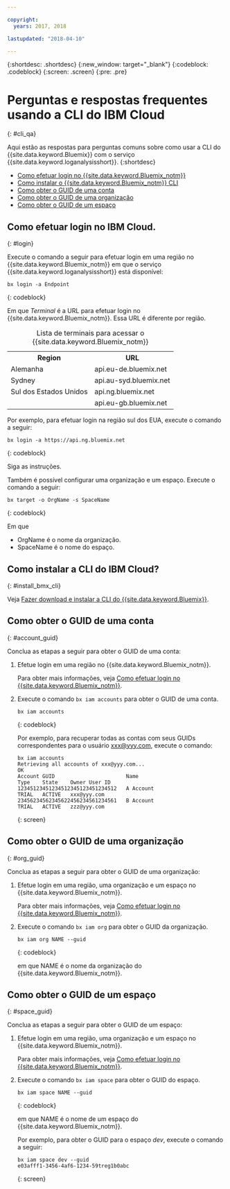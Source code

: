 ```yaml
---

copyright:
  years: 2017, 2018

lastupdated: "2018-04-10"

---
```



{:shortdesc: .shortdesc}
{:new_window: target="_blank"}
{:codeblock: .codeblock}
{:screen: .screen}
{:pre: .pre}


# Perguntas e respostas frequentes usando a CLI do IBM Cloud
{: #cli_qa}

Aqui estão as respostas para perguntas comuns sobre como usar a CLI do {{site.data.keyword.Bluemix}} com o serviço {{site.data.keyword.loganalysisshort}}. 
{:shortdesc}

* [Como efetuar login no {{site.data.keyword.Bluemix_notm}}](/docs/services/CloudLogAnalysis/qa/cli_qa.html#login)
* [Como instalar o {{site.data.keyword.Bluemix_notm}} CLI](/docs/services/CloudLogAnalysis/qa/cli_qa.html#install_bmx_cli)
* [Como obter o GUID de uma conta](/docs/services/CloudLogAnalysis/qa/cli_qa.html#account_guid)
* [Como obter o GUID de uma organização](/docs/services/CloudLogAnalysis/qa/cli_qa.html#org_guid)
* [Como obter o GUID de um espaço](/docs/services/CloudLogAnalysis/qa/cli_qa.html#space_guid)

## Como efetuar login no IBM Cloud.
{: #login}

Execute o comando a seguir para efetuar login em uma região no {{site.data.keyword.Bluemix_notm}} em que o serviço {{site.data.keyword.loganalysisshort}} está disponível:

```
bx login -a Endpoint
```
{: codeblock}
	
Em que *Terminal* é a URL para efetuar login no {{site.data.keyword.Bluemix_notm}}. Essa URL é diferente por região.
	
<table>
    <caption>Lista de terminais para acessar o {{site.data.keyword.Bluemix_notm}}</caption>
	<tr>
	  <th>Region</th>
	  <th>URL</th>
	</tr>
	<tr>
	  <td>Alemanha</td>
	  <td>api.eu-de.bluemix.net</td>
	</tr>
	<tr>
	  <td>Sydney</td>
	  <td>api.au-syd.bluemix.net</td>
	</tr>
	<tr>
	  <td>Sul dos Estados Unidos</td>
	  <td>api.ng.bluemix.net</td>
	</tr>
	<tr>
	  <td></td>
	  <td>api.eu-gb.bluemix.net</td>
	</tr>
</table>

Por exemplo, para efetuar login na região sul dos EUA, execute o comando a seguir:
	
```
bx login -a https://api.ng.bluemix.net
```
{: codeblock}

Siga as instruções. 

Também é possível configurar uma organização e um espaço. Execute o comando a seguir:

```
bx target -o OrgName -s SpaceName
```
{: codeblock}

Em que

* OrgName é o nome da organização.
* SpaceName é o nome do espaço.

	
	
## Como instalar a CLI do IBM Cloud?
{: #install_bmx_cli}

Veja [Fazer download e instalar a CLI do {{site.data.keyword.Bluemix}}](/docs/cli/reference/bluemix_cli/download_cli.html#download_install).



## Como obter o GUID de uma conta
{: #account_guid}
	
Conclua as etapas a seguir para obter o GUID de uma conta:
	
1. Efetue login em uma região no {{site.data.keyword.Bluemix_notm}}. 

    Para obter mais informações, veja [Como efetuar login no {{site.data.keyword.Bluemix_notm}}](/docs/services/CloudLogAnalysis/qa/cli_qa.html#login).
	
2. Execute o comando `bx iam accounts` para obter o GUID de uma conta.

    ```
	bx iam accounts
	```
	{: codeblock} 
	
	Por exemplo, para recuperar todas as contas com seus GUIDs correspondentes para o usuário xxx@yyy.com, execute o comando:
	
	```
	bx iam accounts
	Retrieving all accounts of xxx@yyy.com...
    OK
    Account GUID                       Name                               Type    State    Owner User ID   
    12345123451234512345123451234512   A Account                          TRIAL   ACTIVE   xxx@yyy.com   
    23456234562345622456234561234561   B Account                          TRIAL   ACTIVE   zzz@yyy.com   
	```
	{: screen}

	
## Como obter o GUID de uma organização
{: #org_guid}

Conclua as etapas a seguir para obter o GUID de uma organização:
	
1. Efetue login em uma região, uma organização e um espaço no {{site.data.keyword.Bluemix_notm}}. 

    Para obter mais informações, veja [Como efetuar login no {{site.data.keyword.Bluemix_notm}}](/docs/services/CloudLogAnalysis/qa/cli_qa.html#login).

2. Execute o comando `bx iam org` para obter o GUID da organização. 

    ```
    bx iam org NAME --guid
    ```
    {: codeblock}
	
    em que NAME é o nome da organização do {{site.data.keyword.Bluemix_notm}}.        
		
		
		
## Como obter o GUID de um espaço
{: #space_guid}
	
Conclua as etapas a seguir para obter o GUID de um espaço:
	
1. Efetue login em uma região, uma organização e um espaço no {{site.data.keyword.Bluemix_notm}}. 

    Para obter mais informações, veja [Como efetuar login no {{site.data.keyword.Bluemix_notm}}](/docs/services/CloudLogAnalysis/qa/cli_qa.html#login).
	
2. Execute o comando `bx iam space` para obter o GUID do espaço. 

    ```
    bx iam space NAME --guid
    ```
    {: codeblock}
	
    em que NAME é o nome de um espaço do {{site.data.keyword.Bluemix_notm}}. 
	
    Por exemplo, para obter o GUID para o espaço *dev*, execute o comando a seguir:
	
    ```
    bx iam space dev --guid
    e03afff1-3456-4af6-1234-59treg1b0abc
    ```
    {: screen}




		
		
